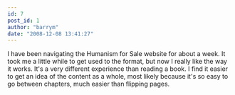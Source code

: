 ```yaml
---
id: 7
post_id: 1
author: "barrym"
date: "2008-12-08 13:41:27"
---
```

I have been navigating the Humanism for Sale website for about a week. It took me a little while to get used to the format, but now I really like the way it works. It's a very different experience than reading a book. I find it easier to get an idea of the content as a whole, most likely because it's so easy to go between chapters, much easier than flipping pages.
